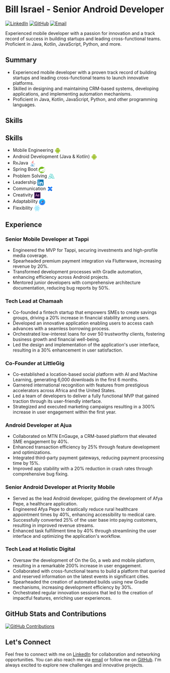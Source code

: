 # Bill Israel - Senior Android Developer

[![LinkedIn](https://img.shields.io/badge/LinkedIn-Connect-blue)](https://www.linkedin.com/in/billisrael/)
[![GitHub](https://img.shields.io/badge/GitHub-Follow-181717)](https://github.com/Billoxinogen18)
[![Email](https://img.shields.io/badge/Email-Contact-brightgreen)](mailto:bisrael88@gmail.com)

Experienced mobile developer with a passion for innovation and a track record of success in building startups and leading cross-functional teams. Proficient in Java, Kotlin, JavaScript, Python, and more.

## Summary

- Experienced mobile developer with a proven track record of building startups and leading cross-functional teams to launch innovative platforms.
- Skilled in designing and maintaining CRM-based systems, developing applications, and implementing automation mechanisms.
- Proficient in Java, Kotlin, JavaScript, Python, and other programming languages.

## Skills

## Skills

- Mobile Engineering <img src="https://raw.githubusercontent.com/devicons/devicon/master/icons/android/android-original.svg" alt="Mobile Engineering Icon" width="20" height="20" style="vertical-align:middle">
- Android Development (Java & Kotlin) <img src="https://raw.githubusercontent.com/devicons/devicon/master/icons/android/android-original.svg" alt="Android Icon" width="20" height="20" style="vertical-align:middle">
- RxJava <img src="https://raw.githubusercontent.com/devicons/devicon/master/icons/java/java-original.svg" alt="RxJava Icon" width="20" height="20" style="vertical-align:middle">
- Spring Boot <img src="https://raw.githubusercontent.com/devicons/devicon/master/icons/spring/spring-original.svg" alt="Spring Boot Icon" width="20" height="20" style="vertical-align:middle">
- Problem Solving <img src="https://github.com/devicons/devicon/blob/master/icons/thealgorithms/thealgorithms-original.svg" alt="Problem Solving Icon" width="20" height="20" style="vertical-align:middle">
- Leadership <img src="https://github.com/devicons/devicon/blob/master/icons/linkedin/linkedin-original.svg" alt="Leadership Icon" width="20" height="20" style="vertical-align:middle">
- Communication <img src="https://raw.githubusercontent.com/devicons/devicon/master/icons/confluence/confluence-original.svg" alt="Communication Icon" width="20" height="20" style="vertical-align:middle">
- Creativity <img src="https://github.com/devicons/devicon/blob/master/icons/aftereffects/aftereffects-original.svg" alt="Creativity Icon" width="20" height="20" style="vertical-align:middle">
- Adaptability <img src="https://raw.githubusercontent.com/devicons/devicon/master/icons/safari/safari-original.svg" alt="Adaptability Icon" width="20" height="20" style="vertical-align:middle">
- Flexibility <img src="https://raw.githubusercontent.com/devicons/devicon/master/icons/react/react-original.svg" alt="Flexibility Icon" width="20" height="20" style="vertical-align:middle">




## Experience

### Senior Mobile Developer at Tappi

- Engineered the MVP for Tappi, securing investments and high-profile media coverage.
- Spearheaded premium payment integration via Flutterwave, increasing revenue by 20%.
- Transformed development processes with Gradle automation, enhancing efficiency across Android projects.
- Mentored junior developers with comprehensive architecture documentation, reducing bug reports by 50%.

### Tech Lead at Chamaah

- Co-founded a fintech startup that empowers SMEs to create savings groups, driving a 20% increase in financial stability among users.
- Developed an innovative application enabling users to access cash advances with a seamless borrowing process.
- Orchestrated low-interest loans for over 50 trustworthy clients, fostering business growth and financial well-being.
- Led the design and implementation of the application's user interface, resulting in a 30% enhancement in user satisfaction.

### Co-Founder at LittleGig

- Co-established a location-based social platform with AI and Machine Learning, generating 6,000 downloads in the first 6 months.
- Garnered international recognition with features from prestigious accelerators across Africa and the United States.
- Led a team of developers to deliver a fully functional MVP that gained traction through its user-friendly interface.
- Strategized and executed marketing campaigns resulting in a 300% increase in user engagement within the first year.

### Android Developer at Ajua

- Collaborated on MTN EnGauge, a CRM-based platform that elevated SME engagement by 40%.
- Enhanced transaction efficiency by 25% through feature development and optimizations.
- Integrated third-party payment gateways, reducing payment processing time by 15%.
- Improved app stability with a 20% reduction in crash rates through comprehensive bug fixing.

### Senior Android Developer at Priority Mobile

- Served as the lead Android developer, guiding the development of Afya Pepe, a healthcare application.
- Engineered Afya Pepe to drastically reduce rural healthcare appointment times by 40%, enhancing accessibility to medical care.
- Successfully converted 25% of the user base into paying customers, resulting in improved revenue streams.
- Enhanced task fulfillment time by 40% through streamlining the user interface and optimizing the application's workflow.

### Tech Lead at Holistic Digital

- Oversaw the development of On the Go, a web and mobile platform, resulting in a remarkable 200% increase in user engagement.
- Collaborated with cross-functional teams to build a platform that queried and reserved information on the latest events in significant cities.
- Spearheaded the creation of automated builds using new Gradle mechanisms, increasing development efficiency by 30%.
- Orchestrated regular innovation sessions that led to the creation of impactful features, enriching user experiences.

## GitHub Stats and Contributions

[![GitHub Contributions](https://github-readme-stats.vercel.app/api/top-langs/?username=Billoxinogen18&layout=compact&theme=radical)](https://github.com/Billoxinogen18)

## Let's Connect

Feel free to connect with me on [LinkedIn](https://www.linkedin.com/in/billisrael/) for collaboration and networking opportunities. You can also reach me via [email](mailto:bisrael88@gmail.com) or follow me on [GitHub](https://github.com/Billoxinogen18). I'm always excited to explore new challenges and innovative projects.
